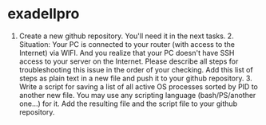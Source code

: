 # exadellpro
1. Create a new github repository. You'll need it in the next tasks.  2. Situation: Your PC is connected to your router (with access to the Internet) via WIFI. And you realize that your PC doesn't have SSH access to your server on the Internet.  Please describe all steps for troubleshooting this issue in the order of your checking. Add this list of steps as plain text in a new file and push it to your github repository.  3. Write a script for saving a list of all active OS processes sorted by PID to another new file. You may use any scripting language (bash/PS/another one...) for it. Add the resulting file and the script file to your github repository.
